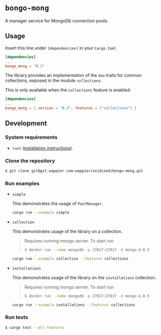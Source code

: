 # `bongo-mong`

A manager service for MongoDb connection pools.

## Usage

Insert this line under `[dependencies]` in your `Cargo.toml`

```toml
[dependencies]
...
bongo_mong = "0.3"
```

The library provides an implementation of the `dao` traits for common collections, exposed in the module `collections`.

This is only available when the `collections` feature is enabled:

```toml
[dependencies]
...
bongo_mong = { version = "0.3", features = ["collections"] }
```

## Development

### System requirements

* `rust` ([installation instructions][install-rust]).

### Clone the repository

```sh
$ git clone git@git.wappier.com:wappier/oxidised/bongo-mong.git
```

### Run examples

* `simple`

  This demonstrates the usage of `PoolManager`.

  ```sh
  cargo run --example simple
  ```

* `collection`

  This demonstrates usage of the library on a collection.

  > Requires running mongo server. To start run
  >
  > ```sh
  > $ docker run --name mongodb -p 27017:27017 -d mongo:4.0.5
  > ```

  ```sh
  cargo run --example collection --features collections
  ```

* `installations`

  This demonstrates usage of the library on the `installations` collection.

  > Requires running mongo server. To start run
  >
  > ```sh
  > $ docker run --name mongodb -p 27017:27017 -d mongo:4.0.5
  > ```

  ```sh
  cargo run --example installations --features collections
  ```
### Run tests

```sh
$ cargo test --all-features
```

[install-rust]: https://www.rust-lang.org/tools/install
